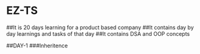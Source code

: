 # EZ-TS
##It is 20 days learning for a product based company
##It contains day by day learnings and tasks of that day
##It contains DSA and OOP concepts

##DAY-1
###Inheritence
